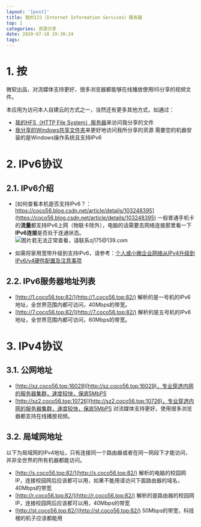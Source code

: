 ```yaml
---
layout: '[post]'
title: 我的IIS（Internet Information Services）服务器
top: 1
categories: 资源分享
date: 2020-07-10 19:30:24
tags:
---
```


# 1. 按

微软出品，对流媒体支持更好，很多浏览器都能够在线播放使用IIS分享的视频文件。

本应用为访问本人自建云的方式之一，当然还有更多其他方式，如通过：
<!-- * 通过我分享的[OneDrive网盘高速下载链接](https://coco56.gitee.io/blog/OneDrive/)来访问我分享的文件 -->
* [我的HFS（HTTP File System）服务器](https://www.cnblogs.com/coco56/p/13280891.html)来访问我分享的文件
* [我分享的Windows共享文件夹](https://coco56.blog.csdn.net/article/details/105914768)来更好地访问我所分享的资源
需要您的机器安装的是Windows操作系统且支持IPv6

# 2. IPv6协议

## 2.1. IPv6介绍

* [如何查看本机是否支持IPv6？：https://coco56.blog.csdn.net/article/details/103248395](https://coco56.blog.csdn.net/article/details/103248395)
一般普通手机卡的**流量**都支持IPv6上网（物联卡除外），电脑的话需要去网络连接那里看一下**IPv6连接**是否处于连通状态。
![图片若无法正常查看，请联系zj175@139.com](https://img-blog.csdnimg.cn/20200203182510793.png?x-oss-process=image/watermark,type_ZmFuZ3poZW5naGVpdGk,shadow_10,text_aHR0cHM6Ly9jb2NvNTYuYmxvZy5jc2RuLm5ldA==,size_16,color_FFFFFF,t_70)

* 如需将家用宽带升级到支持IPv6，请参考：[个人或小微企业网络从IPv4升级到IPv6/v4硬件配置及注意事项](https://coco56.blog.csdn.net/article/details/105417342)

## 2.2. IPv6服务器地址列表

* [http://1.coco56.top:82/](http://1.coco56.top:82/)
解析的是一号机的IPv6地址，全世界范围内都可访问，40Mbps的带宽。
* [http://7.coco56.top:82/](http://7.coco56.top:82/)
解析的是五号机的IPv6地址，全世界范围内都可访问，60Mbps的带宽。

# 3. IPv4协议

## 3.1. 公网地址

<!-- 穿透内网的服务器已挂，推荐使用IPv6 -->
* [http://sz.coco56.top:16029](http://sz.coco56.top:16029)，专业穿透内网的服务器集群，速度较快，保底5MbPS
* [http://sz2.coco56.top:10726](http://sz2.coco56.top:10726)，专业穿透内网的服务器集群，速度较快，保底5MbPS
  对流媒体支持更好，使用很多浏览器都支持在线播放视频。

## 3.2. 局域网地址

以下为局域网的IPv4地址，只有连接同一个路由器或者在同一网段下才能访问，并非全世界的所有机器都能访问。

* [http://s.coco56.top:82/](http://s.coco56.top:82/)
解析的电脑的校园网IP，连接校园网后应该都可以用，如果不能用请访问下面路由器的域名，40Mbps的带宽
* [http://r.coco56.top:82/](http://r.coco56.top:82/)
解析的是路由器的校园网IP，连接校园网后应该都可以用，40Mbps的带宽
* [http://st.coco56.top:82/](http://st.coco56.top:82/)
50Mbps的带宽，科技楼的机子应该都能用
